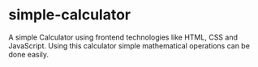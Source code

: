 # simple-calculator

A simple Calculator using frontend technologies like HTML, CSS and JavaScript. Using this calculator simple mathematical operations can be done easily.
